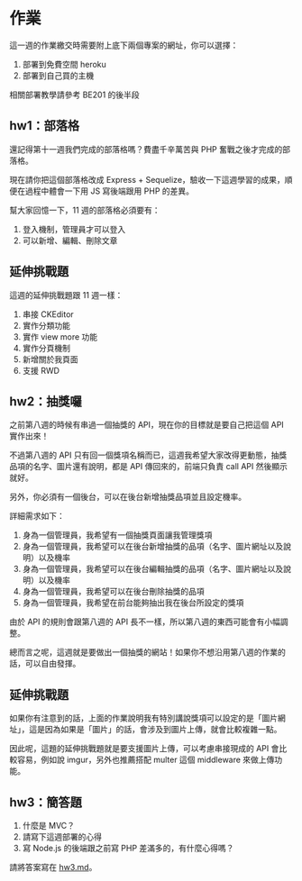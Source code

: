 # 作業

這一週的作業繳交時需要附上底下兩個專案的網址，你可以選擇：

1. 部署到免費空間 heroku
2. 部署到自己買的主機

相關部署教學請參考 BE201 的後半段

## hw1：部落格

還記得第十一週我們完成的部落格嗎？費盡千辛萬苦與 PHP 奮戰之後才完成的部落格。

現在請你把這個部落格改成 Express + Sequelize，驗收一下這週學習的成果，順便在過程中體會一下用 JS 寫後端跟用 PHP 的差異。

幫大家回憶一下，11 週的部落格必須要有：

1. 登入機制，管理員才可以登入
2. 可以新增、編輯、刪除文章

## 延伸挑戰題

這週的延伸挑戰題跟 11 週一樣：

1. 串接 CKEditor
2. 實作分類功能
3. 實作 view more 功能
4. 實作分頁機制
5. 新增關於我頁面
6. 支援 RWD

## hw2：抽獎囉

之前第八週的時候有串過一個抽獎的 API，現在你的目標就是要自己把這個 API 實作出來！

不過第八週的 API 只有回一個獎項名稱而已，這週我希望大家改得更動態，抽獎品項的名字、圖片還有說明，都是 API 傳回來的，前端只負責 call API 然後顯示就好。

另外，你必須有一個後台，可以在後台新增抽獎品項並且設定機率。

詳細需求如下：

1. 身為一個管理員，我希望有一個抽獎頁面讓我管理獎項
2. 身為一個管理員，我希望可以在後台新增抽獎的品項（名字、圖片網址以及說明）以及機率
3. 身為一個管理員，我希望可以在後台編輯抽獎的品項（名字、圖片網址以及說明）以及機率
4. 身為一個管理員，我希望可以在後台刪除抽獎的品項
5. 身為一個管理員，我希望在前台能夠抽出我在後台所設定的獎項

由於 API 的規則會跟第八週的 API 長不一樣，所以第八週的東西可能會有小幅調整。

總而言之呢，這週就是要做出一個抽獎的網站！如果你不想沿用第八週的作業的話，可以自由發揮。

## 延伸挑戰題

如果你有注意到的話，上面的作業說明我有特別講說獎項可以設定的是「圖片網址」，這是因為如果是「圖片」的話，會涉及到圖片上傳，就會比較複雜一點。

因此呢，這題的延伸挑戰題就是要支援圖片上傳，可以考慮串接現成的 API 會比較容易，例如說 imgur，另外也推薦搭配 multer 這個 middleware 來做上傳功能。

## hw3：簡答題

1. 什麼是 MVC？
2. 請寫下這週部署的心得
3. 寫 Node.js 的後端跟之前寫 PHP 差滿多的，有什麼心得嗎？

請將答案寫在 [hw3.md](hw3.md)。
